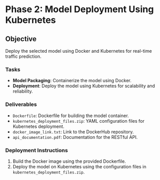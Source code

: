 # Phase 2: Model Deployment Using Kubernetes

## Objective
Deploy the selected model using Docker and Kubernetes for real-time traffic prediction.

### Tasks
- **Model Packaging**: Containerize the model using Docker.
- **Deployment**: Deploy the model using Kubernetes for scalability and reliability.

### Deliverables
- `Dockerfile`: Dockerfile for building the model container.
- `kubernetes_deployment_files.zip`: YAML configuration files for Kubernetes deployment.
- `docker_image_link.txt`: Link to the DockerHub repository.
- `api_documentation.pdf`: Documentation for the RESTful API.

### Deployment Instructions
1. Build the Docker image using the provided Dockerfile.
2. Deploy the model on Kubernetes using the configuration files in `kubernetes_deployment_files.zip`.
